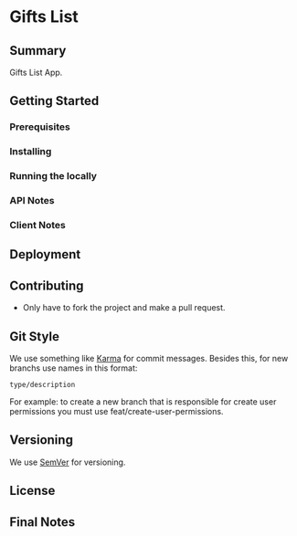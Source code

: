 # Gifts List

## Summary
Gifts List App.

## Getting Started

### Prerequisites

### Installing

### Running the locally

### API Notes

### Client Notes

## Deployment

## Contributing

* Only have to fork the project and make a pull request.

## Git Style

We use something like [Karma](http://karma-runner.github.io/1.0/dev/git-commit-msg.html) for commit messages.
Besides this, for new branchs use names in this format:
```
type/description
```
For example: to create a new branch that is responsible for create user permissions you must use feat/create-user-permissions.

## Versioning

We use [SemVer](http://semver.org/) for versioning.

## License

## Final Notes
